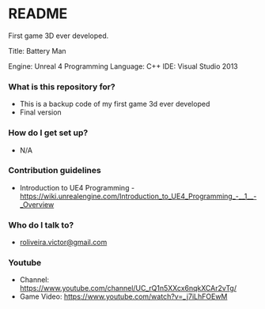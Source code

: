 # README #

First game 3D ever developed.

Title: Battery Man

Engine: Unreal 4
Programming Language: C++
IDE: Visual Studio 2013

### What is this repository for? ###

* This is a backup code of my first game 3d ever developed
* Final version

### How do I get set up? ###

* N/A

### Contribution guidelines ###

* Introduction to UE4 Programming - https://wiki.unrealengine.com/Introduction_to_UE4_Programming_-__1__-_Overview

### Who do I talk to? ###

* roliveira.victor@gmail.com


### Youtube ###

* Channel: https://www.youtube.com/channel/UC_rQ1n5XXcx6nqkXCAr2vTg/
* Game Video: https://www.youtube.com/watch?v=_j7iLhFOEwM